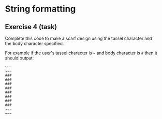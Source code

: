 # String formatting
## Exercise 4 (task)

Complete this code to make a scarf design using the tassel character and the body character specified.

For example if the user's tassel character is `~` and body character is `#` then it should output:

```
~~~
~~~
###
###
###
###
###
###
###
###
~~~
~~~
```


